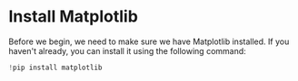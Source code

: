 # Install Matplotlib

Before we begin, we need to make sure we have Matplotlib installed. If you haven't already, you can install it using the following command:

```python
!pip install matplotlib
```
